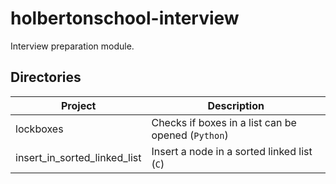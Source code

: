 # holbertonschool-interview

Interview preparation module.

## Directories

| Project | Description |
| ------- | ----------- |
| lockboxes | Checks if boxes in a list can be opened (```Python```) |
| insert_in_sorted_linked_list | Insert a node in a sorted linked list (```C```) |

